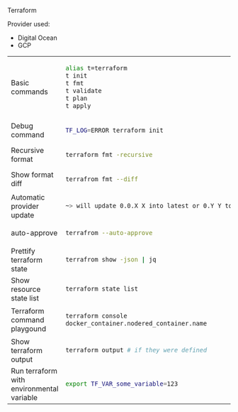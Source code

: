 Terraform

Provider used:
- Digital Ocean
- GCP


<table>
<tr>
<td>Basic commands
<td>

``` bash
alias t=terraform
t init 
t fmt
t validate
t plan
t apply
```

<tr>
<td>Debug command
<td>

```bash
TF_LOG=ERROR terraform init
```

<tr>
<td>Recursive format
<td>

```bash
terraform fmt -recursive
```


<tr>
<td>Show format diff
<td>

```bash
terrafrom fmt --diff
```

<tr>
<td>Automatic provider update
<td>

```bash
~> will update 0.0.X X into latest or 0.Y Y to latest
```

<tr>
<td>auto-approve
<td>

```bash
terrafrom --auto-approve
```


<tr>
<td>Prettify terraform state
<td>

```bash
terrafrom show -json | jq
```

<tr>
<td>Show resource state list
<td>

```bash
terraform state list
```

<tr>
<td>Terraform command playgound 
<td>

```bash
terraform console
docker_container.nodered_container.name
```

<tr>
<td>Show terraform output
<td>

```bash
terraform output # if they were defined
```


<tr>
<td>Run terraform with environmental variable
<td>

```bash
export TF_VAR_some_variable=123
```


</table>
